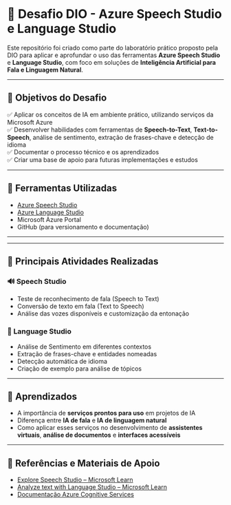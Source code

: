 # 💬 Desafio DIO - Azure Speech Studio e Language Studio

Este repositório foi criado como parte do laboratório prático proposto pela DIO para aplicar e aprofundar o uso das ferramentas **Azure Speech Studio** e **Language Studio**, com foco em soluções de **Inteligência Artificial para Fala e Linguagem Natural**.

---

## 🧠 Objetivos do Desafio

✅ Aplicar os conceitos de IA em ambiente prático, utilizando serviços da Microsoft Azure  
✅ Desenvolver habilidades com ferramentas de **Speech-to-Text**, **Text-to-Speech**, análise de sentimento, extração de frases-chave e detecção de idioma  
✅ Documentar o processo técnico e os aprendizados  
✅ Criar uma base de apoio para futuras implementações e estudos

---

## 🚀 Ferramentas Utilizadas

- [Azure Speech Studio](https://speech.microsoft.com/)
- [Azure Language Studio](https://language.cognitive.azure.com/)
- Microsoft Azure Portal
- GitHub (para versionamento e documentação)

---

---

## 📝 Principais Atividades Realizadas

### 🔊 Speech Studio
- Teste de reconhecimento de fala (Speech to Text)
- Conversão de texto em fala (Text to Speech)
- Análise das vozes disponíveis e customização da entonação

### 🧾 Language Studio
- Análise de Sentimento em diferentes contextos
- Extração de frases-chave e entidades nomeadas
- Detecção automática de idioma
- Criação de exemplo para análise de tópicos

---

## 🧩 Aprendizados

- A importância de **serviços prontos para uso** em projetos de IA
- Diferença entre **IA de fala** e **IA de linguagem natural**
- Como aplicar esses serviços no desenvolvimento de **assistentes virtuais**, **análise de documentos** e **interfaces acessíveis**

---

## 🔗 Referências e Materiais de Apoio

- [Explore Speech Studio – Microsoft Learn](https://learn.microsoft.com/en-us/training/modules/explore-speech-studio/)
- [Analyze text with Language Studio – Microsoft Learn](https://learn.microsoft.com/en-us/training/modules/analyze-text-with-language-studio/)
- [Documentação Azure Cognitive Services](https://learn.microsoft.com/pt-br/azure/cognitive-services/)
